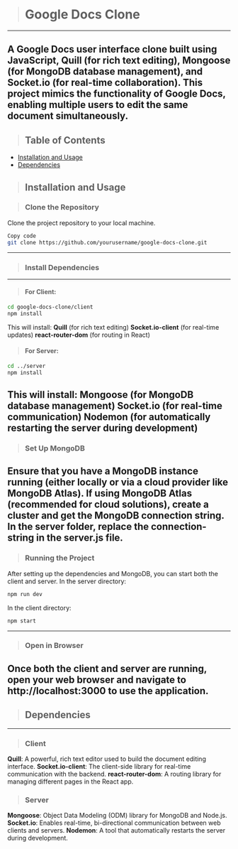 > # Google Docs Clone
---
A Google Docs user interface clone built using JavaScript, Quill (for rich text editing), Mongoose (for MongoDB database management), and Socket.io (for real-time collaboration). This project mimics the functionality of Google Docs, enabling multiple users to edit the same document simultaneously.
---
> ## Table of Contents

- [Installation and Usage](#Installation-and-Usage)
- [Dependencies](#Dependencies)

> ## Installation and Usage

> ### Clone the Repository
Clone the project repository to your local machine.

```sh
Copy code
git clone https://github.com/yourusername/google-docs-clone.git
```
---
> ### Install Dependencies
---
> #### For Client:

```sh
cd google-docs-clone/client
npm install
```

This will install:
**Quill** (for rich text editing)
**Socket.io-client** (for real-time updates)
**react-router-dom** (for routing in React)

> #### For Server:

```sh
cd ../server
npm install
```

This will install:
**Mongoose** (for MongoDB database management)
**Socket.io** (for real-time communication)
**Nodemon** (for automatically restarting the server during development)
---
> ### Set Up MongoDB

Ensure that you have a MongoDB instance running (either locally or via a cloud provider like MongoDB Atlas). If using MongoDB Atlas (recommended for cloud solutions), create a cluster and get the MongoDB connection string. In the server folder, replace the connection-string in the server.js file.
---
> ### Running the Project

After setting up the dependencies and MongoDB, you can start both the client and server.
In the server directory:

```sh
npm run dev
```

In the client directory:

```sh
npm start
```
---
> ### Open in Browser

Once both the client and server are running, open your web browser and navigate to http://localhost:3000 to use the application.
---
> ## Dependencies
---
> ### Client

**Quill**: A powerful, rich text editor used to build the document editing interface.
**Socket.io-client**: The client-side library for real-time communication with the backend.
**react-router-dom**: A routing library for managing different pages in the React app.

> ### Server

**Mongoose**: Object Data Modeling (ODM) library for MongoDB and Node.js.
**Socket.io**: Enables real-time, bi-directional communication between web clients and servers.
**Nodemon**: A tool that automatically restarts the server during development.
